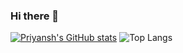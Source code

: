 ### Hi there 👋

[![Priyansh's GitHub stats](https://github-readme-stats.vercel.app/api?username=spriyansh&show_icons=true&theme=dark&custom_title=Stats&hide=contribs)](https://github.com/spriyansh/github-readme-stats) ![Top Langs](https://github-readme-stats.vercel.app/api/top-langs/?username=spriyansh&hide_progress=true&theme=dark&langs_count=4&hide=javascript,html,css,tex,jupyter%20notebook&layout=compact&custom_title=Languages)
